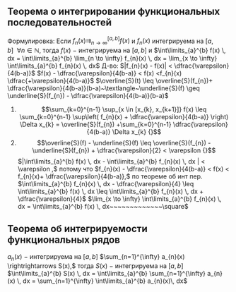 ## Теорема о интегрировании функциональных последовательностей 
Формулировка:
Если $f_{n}(x) \rightrightarrows_{n \to \infty}^{[a,b]} f(x)$ и $f_{n}(x)$ интегрируема на $[a,b]~~\forall{n \in \mathbb{N}},$ тогда $f(x)~-$ интегрируема на $[a,b]$ и $\int\limits_{a}^{b} f(x) \, dx = \int\limits_{a}^{b} \lim_{n \to \infty} f_{n}(x)  \, dx = \lim_{x \to \infty} \int\limits_{a}^{b} f_{n}(x) \, dx$
Д-во:
$|f_{n}(x) - f(x)| < \dfrac{\varepsilon}{4(b-a)}$
$f(x) - \dfrac{\varepsilon}{4(b-a)} < f(x) <f_{n}(x) \dfrac{+\varepsilon}{4(b-a)}$
$\overline{S}(t) \leq \overline{S}(f_{n})+ \dfrac{\varepsilon}{4(b-a)}(b-a)~\textlangle~\underline{S}(f) \geq \underline{S}(f_{n}) - \dfrac{\varepsilon}{4(b-a)}(b-a)$
1. $$\sum_{k=0}^{n-1} \sup_{x \in [x_{k}, x_{k+1}]} f(x) \leq \sum_{k=0}^{n-1} \sup\left( f_{n}(x) + \dfrac{\varepsilon}{4(b-a)} \right) \Delta x_{k} = \overline{S}(f_{n}) +\sum_{k=0}^{n-1} \dfrac{\varepsilon}{4(b-a)} \Delta x_{k} {}$$
2. $$\overline{S}(f) - \underline{S}(f) \leq \overline{S}(f_{n}) - \underline{S}(f_{n}) + \dfrac{\varepsilon}{2} < \varepsilon {}$$
$|\int\limits_{a}^{b} f(x) \, dx - \int\limits_{a}^{b} f_{n}(x) \, dx | < \varepsilon ,$ потому что $f_{n}(x) - \dfrac{\varepsilon}{4(b-a)} < f(x) < f_{n}(x)+  \dfrac{\varepsilon}{4(b-a)},$ по теореме об инт пер.
$\int\limits_{a}^{b} f_{n}(x) \, dx - \dfrac{\varepsilon}{4} \leq \int\limits_{a}^{b} f(x)  \, dx \leq \int\limits_{a}^{b} f_{n}(x) \, dx + \dfrac{\varepsilon}{4}$
$\lim_{x \to \infty} \int\limits_{a}^{b} f_{n}(x) \, dx = \int\limits_{a}^{b} f(x) \, dx~~~~~~~~~~~~~\square$
## Теорема об интегрируемости функциональных рядов 
$a_{n}(x)~-$ интегрируема на $[a,b]$
$\sum_{n=1}^{\infty} a_{n}(x) \rightrightarrows S(x),$ тогда $S(x)~-$ интегрируема на $[a,b]$
$\int\limits_{a}^{b} S(x)  \, dx = \int\limits_{a}^{b} \sum_{n=1}^{\infty} a_{n}(x)  \, dx = \sum_{n=1}^{\infty} \int\limits_{a}^{b}  a_{n}(x)\, dx$
